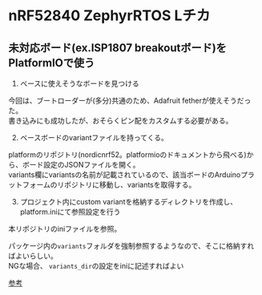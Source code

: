 # nRF52840 ZephyrRTOS Lチカ

## 未対応ボード(ex.ISP1807 breakoutボード)をPlatformIOで使う

1. ベースに使えそうなボードを見つける

今回は、ブートローダーが(多分)共通のため、Adafruit fetherが使えそうだった。  
書き込みにも成功したが、おそらくピン配をカスタムする必要がある。  

2. ベースボードのvariantファイルを持ってくる。

platformのリポジトリ(nordicnrf52。platformioのドキュメントから飛べる)から、ボード設定のJSONファイルを開く。  
variants欄にvariantsの名前が記載されているので、該当ボードのArduinoプラットフォームのリポジトリに移動し、variantsを取得する。

3. プロジェクト内にcustom variantを格納するディレクトリを作成し、platform.iniにて参照設定を行う

本リポジトリのiniファイルを参照。

パッケージ内の`variants`フォルダを強制参照するようなので、そこに格納すればよいらしい。  
NGな場合、 `variants_dir`の設定をiniに記述すればよい

[参考](https://github.com/maxgerhardt/pio-custom-stm32duino-variants)
